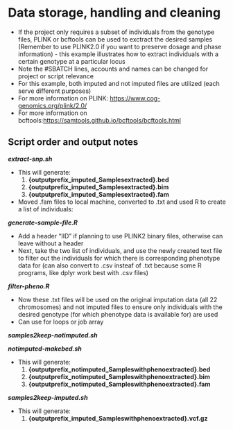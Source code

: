 # Data storage, handling and cleaning 

- If the project only requires a subset of individuals from the genotype files, PLINK or bcftools can be used to exctract the desired samples (Remember to use PLINK2.0 if you want to preserve dosage and phase information) - this example illustrates how to extract individuals with a certain genotype at a particular locus
- Note the #SBATCH lines, accounts and names can be changed for project or script relevance
- For this example, both imputed and not imputed files are utilized (each serve different purposes)
- For more information on PLINK: https://www.cog-genomics.org/plink/2.0/
- For more information on bcftools:https://samtools.github.io/bcftools/bcftools.html

## Script order and output notes

***extract-snp.sh***

- This will generate:
    1. **{outputprefix_imputed_Samplesextracted}.bed**
    2. **{outputprefix_imputed_Samplesextracted}.bim**
    3. **{outputprefix_imputed_Samplesextracted}.fam**
- Moved .fam files to local machine, converted to .txt and used R to create a list of individuals:

***generate-sample-file.R***

- Add a header “IID” if planning to use PLINK2 binary files, otherwise can leave without a header
- Next, take the two list of individuals, and use the newly created text file to filter out the individuals for which there is corresponding phenotype data for (can also convert to .csv insteaf of .txt because some R programs, like dplyr work best with .csv files)

***filter-pheno.R***

- Now these .txt files will be used on the original imputation data (all 22 chromosomes) and not imputed files to ensure only individuals with the desired genotype (for which phenotype data is available for) are used
- Can use for loops or job array 

***samples2keep-notimputed.sh***

***notimputed-makebed.sh***

- This will generate:
    1. **{outputprefix_notimputed_Sampleswithphenoextracted}.bed**
    2. **{outputprefix_notimputed_Sampleswithphenoextracted}.bim**
    3. **{outputprefix_notimputed_Sampleswithphenoextracted}.fam**

***samples2keep-imputed.sh***

- This will generate:
    1. **{outputprefix_imputed_Sampleswithphenoextracted}.vcf.gz**
